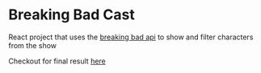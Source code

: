 # Breaking Bad Cast

React project that uses the [breaking bad api](https://breakingbadapi.com/documentation) to show and filter characters from the show

Checkout for final result [here](https://thamizh27.github.io/breakingbad/)
